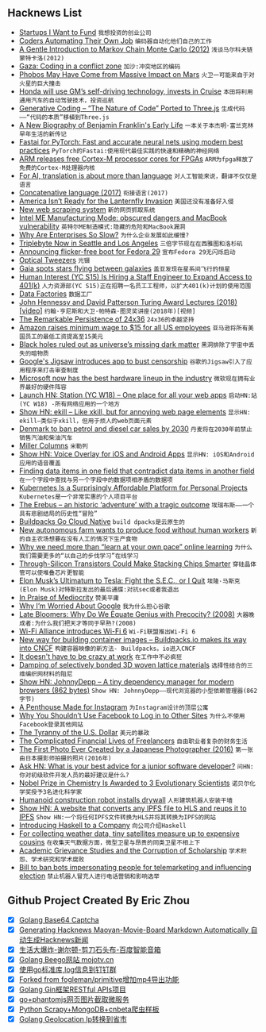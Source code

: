 ## Hacknews List


- [Startups I Want to Fund](https://startupandrew.com/posts/startups-i-want-to-fund/)  `我想投资的创业公司`
- [Coders Automating Their Own Job](https://www.theatlantic.com/technology/archive/2018/10/agents-of-automation/568795/?single_page=true)  `编码器自动化他们自己的工作`
- [A Gentle Introduction to Markov Chain Monte Carlo (2012)](https://theclevermachine.wordpress.com/2012/11/19/a-gentle-introduction-to-markov-chain-monte-carlo-mcmc/)  `浅谈马尔科夫链蒙特卡洛(2012)`
- [Gaza: Coding in a conflict zone](https://www.bbc.co.uk/news/world-middle-east-45643834)  `加沙:冲突地区的编码`
- [Phobos May Have Come from Massive Impact on Mars](http://www.sci-news.com/space/phobos-impact-mars-06445.html)  `火卫一可能来自于对火星的巨大撞击`
- [Honda will use GM’s self-driving technology, invests in Cruise](https://arstechnica.com/cars/2018/10/honda-will-use-gms-self-driving-technology-invest-2-75-billion/)  `本田将利用通用汽车的自动驾驶技术，投资巡航`
- [Generative Coding – “The Nature of Code” Ported to Three.js](https://medium.com/creative-coding-space/generative-coding-the-nature-of-code-ported-to-three-js-629b9724c02e)  `生成代码——“代码的本质”移植到Three.js`
- [A New Biography of Benjamin Franklin&#39;s Early Life](https://www.newcriterion.com/issues/2018/10/finding-franklin)  `一本关于本杰明·富兰克林早年生活的新传记`
- [Fastai for PyTorch: Fast and accurate neural nets using modern best practices](http://www.fast.ai/2018/10/02/fastai-ai/)  `PyTorch的Fastai:使用现代最佳实践的快速和精确的神经网络`
- [ARM releases free Cortex-M processor cores for FPGAs](https://abopen.com/news/arm-offers-free-as-in-beer-cortex-ip-to-combat-fossi-threat/)  `ARM为fpga释放了免费的Cortex-M处理器内核`
- [For AI, translation is about more than language](http://cachestocaches.com/2018/9/ai-translation-more-language/)  `对人工智能来说，翻译不仅仅是语言`
- [Concatenative language (2017)](http://concatenative.org/wiki/view/Concatenative%20language)  `衔接语言(2017)`
- [America Isn’t Ready for the Lanternfly Invasion](https://www.bloomberg.com/news/features/2018-10-02/america-isn-t-ready-for-the-lanternfly-invasion)  `美国还没有准备好入侵`
- [New web scraping system](https://github.com/MontFerret/ferret)  `新的网页抓取系统`
- [Intel ME Manufacturing Mode: obscured dangers and MacBook vulnerability](http://blog.ptsecurity.com/2018/10/intel-me-manufacturing-mode-macbook.html)  `英特尔ME制造模式:隐藏的危险和MacBook漏洞`
- [Why Are Enterprises So Slow?](https://zwischenzugs.com/2018/10/02/why-are-enterprises-so-slow/)  `为什么企业发展如此缓慢?`
- [Triplebyte Now in Seattle and Los Angeles](https://triplebyte.com/blog/preview/triplebyte-now-in-seattle-and-los-angeles)  `三倍字节现在在西雅图和洛杉矶`
- [Announcing flicker-free boot for Fedora 29](https://hansdegoede.livejournal.com/19224.html)  `宣布Fedora 29无闪烁启动`
- [Optical Tweezers](https://en.wikipedia.org/wiki/Optical_tweezers)  `光镊`
- [Gaia spots stars flying between galaxies](https://www.sciencedaily.com/releases/2018/10/181002103000.htm)  `盖亚发现在星系间飞行的恒星`
- [Human  Interest (YC S15) Is Hiring a Staff Engineer to Expand Access to 401(k)](https://humaninterest.com/careers)  `人力资源部(YC S15)正在招聘一名员工工程师，以扩大401(k)计划的使用范围`
- [Data Factories](https://stratechery.com/2018/data-factories/)  `数据工厂`
- [John Hennessy and David Patterson Turing Award Lectures (2018) [video]](https://www.youtube.com/watch?v=3LVeEjsn8Ts&amp;t=122)  `约翰·亨尼斯和大卫·帕特森·图灵奖讲座(2018年)[视频]`
- [The Remarkable Persistence of 24x36](http://theonlinephotographer.typepad.com/the_online_photographer/2018/10/the-remarkable-persistence-of-24x36.html)  `24x36的卓越坚持`
- [Amazon raises minimum wage to $15 for all US employees](https://www.cnbc.com/2018/10/02/amazon-raises-minimum-wage-to-15-for-all-us-employees.html)  `亚马逊将所有美国员工的最低工资提高至15美元`
- [Black holes ruled out as universe’s missing dark matter](http://news.berkeley.edu/2018/10/02/black-holes-ruled-out-as-universes-missing-dark-matter/)  `黑洞排除了宇宙中丢失的暗物质`
- [Google&#39;s Jigsaw introduces app to bust censorship](https://techcrunch.com/2018/10/03/googles-cyber-unit-jigsaw-introduces-intra-a-security-app-dedicated-to-busting-censorship/)  `谷歌的Jigsaw引入了应用程序来打击审查制度`
- [Microsoft now has the best hardware lineup in the industry](https://char.gd/blog/2018/microsoft-has-the-best-device-lineup-in-the-industry)  `微软现在拥有业界最好的硬件阵容`
- [Launch HN: Station (YC W18) – One place for all your web apps](item?id=18123596)  `启动HN:站(YC W18) -所有网络应用的一个地方`
- [Show HN: ekill – Like xkill, but for annoying web page elements](https://github.com/rhardih/ekill)  `显示HN: ekill—类似于xkill，但用于烦人的web页面元素`
- [Denmark to ban petrol and diesel car sales by 2030](https://www.euractiv.com/section/electric-cars/news/denmark-to-ban-petrol-and-diesel-car-sales-by-2030/)  `丹麦将在2030年前禁止销售汽油和柴油汽车`
- [Miller Columns](https://en.wikipedia.org/wiki/Miller_columns)  `米勒列`
- [Show HN: Voice Overlay for iOS and Android Apps](item?id=18121550)  `显示HN: iOS和Android应用的语音覆盖`
- [Finding data items in one field that contradict data items in another field](https://www.polydesmida.info/BASHing/2018-09-30.html)  `在一个字段中查找与另一个字段中的数据项相矛盾的数据项`
- [Kubernetes Is a Surprisingly Affordable Platform for Personal Projects](http://www.doxsey.net/blog/kubernetes--the-surprisingly-affordable-platform-for-personal-projects)  `Kubernetes是一个非常实惠的个人项目平台`
- [The Erebus – an historic ‘adventure’ with a tragic outcome](https://spectator.us/2018/09/michael-palin-erebus/)  `埃瑞布斯——一个具有悲剧结局的历史性“冒险”`
- [Buildpacks Go Cloud Native](https://blog.heroku.com/buildpacks-go-cloud-native)  `build dpacks是云原生的`
- [New autonomous farm wants to produce food without human workers](https://www.technologyreview.com/s/612230/new-autonomous-farm-wants-to-produce-food-without-human-workers/)  `新的自主农场想要在没有人工的情况下生产食物`
- [Why we need more than “learn at your own pace” online learning](https://blog.brainstation.io/why-we-need-more-than-learn-at-your-own-pace/)  `为什么我们需要更多的“以自己的步伐学习”在线学习`
- [Through-Silicon Transistors Could Make Stacking Chips Smarter](https://spectrum.ieee.org/tech-talk/semiconductors/design/throughsilicon-transistors-could-make-stacking-chips-smarter)  `穿硅晶体管可以使堆叠芯片更智能`
- [Elon Musk’s Ultimatum to Tesla: Fight the S.E.C., or I Quit](https://www.nytimes.com/2018/10/02/business/tesla-elon-musk-sec.html)  `埃隆·马斯克(Elon Musk)对特斯拉发出的最后通牒:对抗sec或者我退出`
- [In Praise of Mediocrity](https://www.nytimes.com/2018/09/29/opinion/sunday/in-praise-of-mediocrity.html)  `赞美平庸`
- [Why I’m Worried About Google](https://slate.com/technology/2018/10/google-is-losing-users-trust.html)  `我为什么担心谷歌`
- [Late Bloomers: Why Do We Equate Genius with Precocity? (2008)](https://www.newyorker.com/magazine/2008/10/20/late-bloomers-malcolm-gladwell)  `大器晚成者:为什么我们把天才等同于早熟?(2008)`
- [Wi-Fi Alliance introduces Wi-Fi 6](https://www.wi-fi.org/news-events/newsroom/wi-fi-alliance-introduces-wi-fi-6)  `Wi-Fi联盟推出Wi-Fi 6`
- [New way for building container images – Buildpacks.io makes its way into CNCF](https://www.cncf.io/blog/2018/10/03/cncf-to-host-cloud-native-buildpacks-in-the-sandbox/)  `构建容器映像的新方法- Buildpacks。io进入CNCF`
- [It doesn&#39;t have to be crazy at work](https://basecamp.com/books/calm)  `在工作中不必疯狂`
- [Damping of selectively bonded 3D woven lattice materials](https://www.nature.com/articles/s41598-018-32625-6)  `选择性结合的三维编织网材料的阻尼`
- [Show HN: JohnnyDepp – A tiny dependency manager for modern browsers (862 bytes)](https://github.com/muicss/johnnydepp?a=1)  `Show HN: JohnnyDepp——现代浏览器的小型依赖管理器(862字节)`
- [A Penthouse Made for Instagram](https://www.nytimes.com/2018/09/30/business/media/instagram-influencers-penthouse.html)  `为Instagram设计的顶层公寓`
- [Why You Shouldn’t Use Facebook to Log in to Other Sites](https://www.nytimes.com/2018/10/02/technology/personaltech/facebook-log-in-hack.html)  `为什么不使用Facebook登录其他网站`
- [The Tyranny of the U.S. Dollar](https://www.bloomberg.com/news/articles/2018-10-03/the-tyranny-of-the-u-s-dollar)  `美元的暴政`
- [The Complicated Financial Lives of Freelancers](https://www.npr.org/2018/10/02/653627067/going-it-solo-the-complicated-financial-lives-of-freelancers)  `自由职业者复杂的财务生活`
- [The First Photo Ever Created by a Japanese Photographer (2016)](https://kanakukui.com/2016/04/15/first-japanese-photo/)  `第一张由日本摄影师拍摄的照片(2016年)`
- [Ask HN: What is your best advice for a junior software developer?](item?id=18128477)  `问HN:你对初级软件开发人员的最好建议是什么?`
- [Nobel Prize in Chemistry Is Awarded to 3 Evolutionary Scientists](https://www.nytimes.com/2018/10/03/science/chemistry-nobel-prize.html)  `诺贝尔化学奖授予3名进化科学家`
- [Humanoid construction robot installs drywall](https://www.engadget.com/2018/10/01/aist-humanoid-robot-installs-drywall/)  `人形建筑机器人安装干墙`
- [Show HN: A website that converts any IPFS file to HLS and reups it to IPFS](https://ipfs-converter.com/)  `Show HN:一个将任何IPFS文件转换为HLS并将其转换为IPFS的网站`
- [Introducing Haskell to a Company](https://alasconnect.github.io/blog/posts/2018-10-02-introducing-haskell-to-a-company.html)  `向公司介绍Haskell`
- [For collecting weather data, tiny satellites measure up to expensive cousins](https://phys.org/news/2018-09-weather-tiny-satellites-billion-dollar-cousins.html)  `在收集天气数据方面，微型卫星与昂贵的同类卫星不相上下`
- [Academic Grievance Studies and the Corruption of Scholarship](https://areomagazine.com/2018/10/02/academic-grievance-studies-and-the-corruption-of-scholarship/)  `学术积怨、学术研究和学术腐败`
- [Bill to ban bots impersonating people for telemarketing and influencing election](https://leginfo.legislature.ca.gov/faces/billTextClient.xhtml?bill_id=201720180SB1001)  `禁止机器人冒充人进行电话营销和影响选举`

## Github Project Created By Eric Zhou

- [x] [Golang Base64 Captcha](https://github.com/mojocn/base64Captcha)
- [x] [Generating Hacknews Maoyan-Movie-Board Markdown Automatically 自动生成Hacknews新闻](https://github.com/dejavuzhou/md-genie)
- [x] [生活大爆炸-谢尔顿-剪刀石头布-百度智能音箱](https://github.com/mojocn/dueros-bang-game)
- [x] [Golang Beego网站 mojotv.cn](https://github.com/mojocn/www.mojotv.cn)
- [x] [使用go标准库,log信息到钉钉群](https://github.com/mojocn/dooger)
- [x] [Forked from fogleman/primitive增加mp4导出功能](https://github.com/mojocn/primitive)
- [x] [Golang Gin框架RESTful APIs项目](https://github.com/JJJJJJJerk/ezier-golang-web-api-framework)
- [x] [go+phantomjs网页图片截取微服务](https://github.com/mojocn/screen_shot)
- [x] [Python Scrapy+MongoDB+cnbeta爬虫样板](https://github.com/mojocn/scrapy_mongodb_boilerplate_cnbeta)
- [x] [Golang Geolocation Ip转换到省市](https://github.com/mojocn/ip2location)